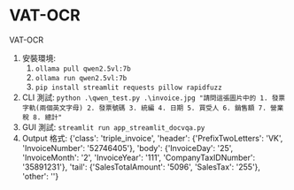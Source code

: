 # VAT-OCR
VAT-OCR
1. 安裝環境:
    1. `ollama pull qwen2.5vl:7b`
    2. `ollama run qwen2.5vl:7b`
    3. `pip install streamlit requests pillow rapidfuzz`
2. CLI 測試: `python .\qwen_test.py .\invoice.jpg "請問這張圖片中的 1. 發票字軌(兩個英文字母) 2. 發票號碼 3. 統編 4. 日期 5. 買受人 6. 銷售額 7. 營業稅 8. 總計"`
3. GUI 測試: `streamlit run app_streamlit_docvqa.py`
4. Output 格式: {'class': 'triple_invoice', 'header': {'PrefixTwoLetters': 'VK', 'InvoiceNumber': '52746405'}, 'body': {'InvoiceDay': '25', 'InvoiceMonth': '2', 'InvoiceYear': '111', 'CompanyTaxIDNumber': '35891231'}, 'tail': {'SalesTotalAmount': '5096', 'SalesTax': '255'}, 'other': ''}
